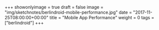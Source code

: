 +++
showonlyimage = true
draft = false
image = "img/sketchnotes/berlindroid-mobile-performance.jpg"
date = "2017-11-25T08:00:00+00:00"
title = "Mobile App Performance"
weight = 0
tags = ["berlindroid"]
+++

